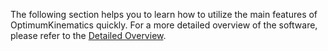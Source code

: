 The following section helps you to learn how to utilize the main features of OptimumKinematics quickly. For a more detailed overview of the software, please refer to the [Detailed Overview](../3_Detailed_Overview/3_Detailed_Overview.md).
